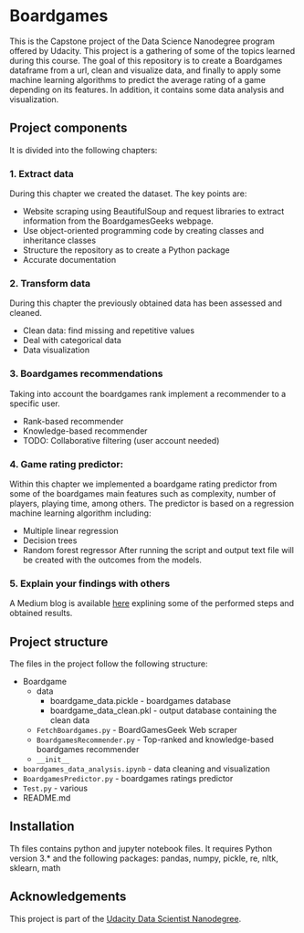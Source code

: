 # Boardgames

This is the Capstone project of the Data Science Nanodegree program offered by Udacity. This project is a gathering of some of the topics learned during this course. 
The goal of this repository is to create a Boardgames dataframe from a url, clean and visualize data, and finally to apply some machine learning algorithms to predict the average rating of a game depending on its features. In addition, it contains some data analysis and visualization. 

## Project components

It is divided into the following chapters:

### 1. Extract data
During this chapter we created the dataset. The key points are:
* Website scraping using BeautifulSoup and request libraries to extract information from the BoardgamesGeeks webpage.
* Use object-oriented programming code by creating classes and inheritance classes
* Structure the repository as to create a Python package
* Accurate documentation
### 2. Transform data
During this chapter the previously obtained data has been assessed and cleaned.
* Clean data: find missing and repetitive values 
* Deal with categorical data
* Data visualization
### 3. Boardgames recommendations
Taking into account the boardgames rank implement a recommender to a specific user.
* Rank-based recommender
* Knowledge-based recommender
* TODO: Collaborative filtering (user account needed)
### 4. Game rating predictor:
Within this chapter we implemented a boardgame rating predictor from some of the boardgames main features such as complexity, number of players, playing time, among others. 
The predictor is based on a regression machine learning algorithm including:
 * Multiple linear regression
 * Decision trees
 * Random forest regressor
After running the script and output text file will be created with the outcomes from the models.
### 5. Explain your findings with others
A Medium blog is available [here](https://mferresu.medium.com/lets-play-60b2993df65a) explining some of the performed steps and obtained results. 

## Project structure

The files in the project follow the following structure:

* Boardgame
  * data
    * boardgame_data.pickle - boardgames database
    * boardgame_data_clean.pkl - output database containing the clean data
  * `FetchBoardgames.py` - BoardGamesGeek Web scraper
  * `BoardgamesRecommender.py` - Top-ranked and knowledge-based boardgames recommender
  * `__init__`
* `boardgames_data_analysis.ipynb` - data cleaning and visualization
* `BoardgamesPredictor.py` - boardgames ratings predictor
* `Test.py` - various
* README.md


## Installation
Th files contains python and jupyter notebook files. It requires Python version 3.* and the following packages: pandas, numpy,
pickle, re, nltk, sklearn, math

## Acknowledgements
This project is part of the [Udacity Data Scientist Nanodegree](https://www.udacity.com/course/data-scientist-nanodegree--nd025).
